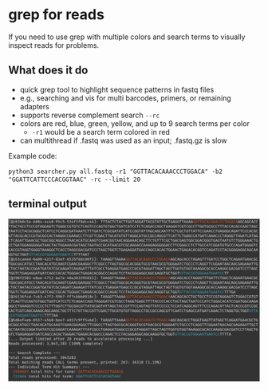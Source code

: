 grep for reads
===

If you need to use grep with multiple colors and search terms to visually inspect reads for problems.

## What does it do
* quick grep tool to highlight sequence patterns in fastq files
* e.g., searching and vis for multi barcodes, primers, or remaining adapters
* supports reverse complement search `--rc`
* colors are red, blue, green, yellow, and up to 9 search terms per color
    * `-r1` would be a search term colored in red
* can multithread if .fastq was used as an input; .fastq.gz is slow

Example code:
```
python3 searcher.py all.fastq -r1 "GGTTACACAAACCCTGGACA" -b2 "GGATTCATTCCCACGGTAAC" -rc --limit 20
```

## terminal output

![alt text](image.png)
